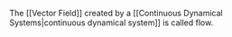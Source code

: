 The [[Vector Field]] created by a [[Continuous Dynamical Systems|continuous dynamical system]] is called flow. 